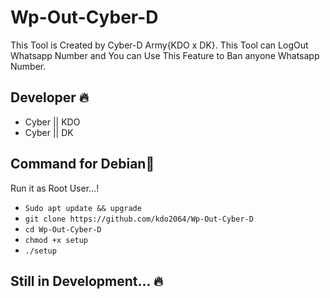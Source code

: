 
# Wp-Out-Cyber-D 
This Tool is Created by Cyber-D Army{KDO x DK}. This Tool can LogOut Whatsapp Number and You can Use This Feature to Ban anyone Whatsapp Number. 

## Developer  🔥
* Cyber || KDO
* Cyber || DK
## Command for  Debian🚀 
Run it as Root User...! 
* `Sudo apt update && upgrade`
* `git clone https://github.com/kdo2064/Wp-Out-Cyber-D`
* `cd Wp-Out-Cyber-D`
* `chmod +x setup`
* `./setup`

## Still in Development... 🔥  
